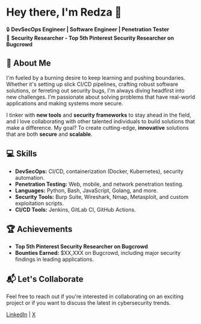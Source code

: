 # Hey there, I'm Redza 👋

🔒 **DevSecOps Engineer | Software Engineer | Penetration Tester**  
🎯 **Security Researcher - Top 5th Pinterest Security Researcher on Bugcrowd**  

## 🚀 About Me
I'm fueled by a burning desire to keep learning and pushing boundaries. Whether it's setting up slick CI/CD pipelines, crafting robust software solutions, or ferreting out security bugs, I'm always diving headfirst into new challenges. I’m passionate about solving problems that have real-world applications and making systems more secure.

I tinker with **new tools** and **security frameworks** to stay ahead in the field, and I love collaborating with other talented individuals to build solutions that make a difference. My goal? To create cutting-edge, **innovative** solutions that are both **secure** and **scalable**.

## 💻 Skills
- **DevSecOps:** CI/CD, containerization (Docker, Kubernetes), security automation.
- **Penetration Testing:** Web, mobile, and network penetration testing.
- **Languages:** Python, Bash, JavaScript, Golang, and more.
- **Security Tools:** Burp Suite, Wireshark, Nmap, Metasploit, and custom exploitation scripts.
- **CI/CD Tools:** Jenkins, GitLab CI, GitHub Actions.

## 🏆 Achievements
- **Top 5th Pinterest Security Researcher on Bugcrowd**
- **Bounties Earned:** $XX,XXX on Bugcrowd, including major security findings in leading applications.

## 📬 Let's Collaborate
Feel free to reach out if you're interested in collaborating on an exciting project or if you want to discuss the latest in cybersecurity trends.

[LinkedIn](https://www.linkedin.com/in/rdzsp) | [X](https://x.com/twntythr_)
